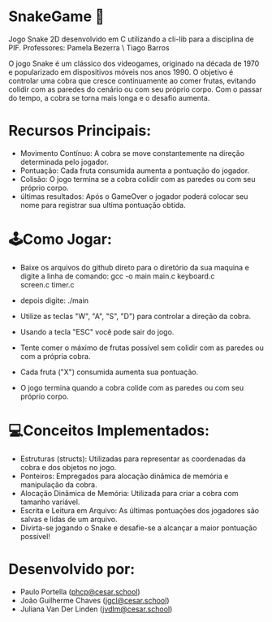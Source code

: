 # SnakeGame 🐍
Jogo Snake 2D desenvolvido em C utilizando a cli-lib para a disciplina de PIF.
Professores: Pamela Bezerra \\ Tiago Barros

O jogo Snake é um clássico dos videogames, originado na década de 1970 e popularizado em dispositivos móveis nos anos 1990. O objetivo é controlar uma cobra que cresce continuamente ao comer frutas, evitando colidir com as paredes do cenário ou com seu próprio corpo. Com o passar do tempo, a cobra se torna mais longa e o desafio aumenta.

# Recursos Principais:
- Movimento Contínuo: A cobra se move constantemente na direção determinada pelo jogador.
- Pontuação: Cada fruta consumida aumenta a pontuação do jogador.
- Colisão: O jogo termina se a cobra colidir com as paredes ou com seu próprio corpo.
- últimas resultados: Após o GameOver o jogador poderá colocar seu nome para registrar sua ultima pontuação obtida.

# 🕹️Como Jogar:
- Baixe os arquivos do github direto para o diretório da sua maquina e digite a linha de comando:
  gcc -o main main.c keyboard.c screen.c timer.c
  
- depois digite:
  ./main
  
- Utilize as teclas "W", "A", "S", "D") para controlar a direção da cobra.
- Usando a tecla "ESC" você pode sair do jogo. 
- Tente comer o máximo de frutas possível sem colidir com as paredes ou com a própria cobra.
- Cada fruta ("X") consumida aumenta sua pontuação.
- O jogo termina quando a cobra colide com as paredes ou com seu próprio corpo.

# 💻Conceitos Implementados:
- Estruturas (structs): Utilizadas para representar as coordenadas da cobra e dos objetos no jogo.
- Ponteiros: Empregados para alocação dinâmica de memória e manipulação da cobra.
- Alocação Dinâmica de Memória: Utilizada para criar a cobra com tamanho variável.
- Escrita e Leitura em Arquivo: As últimas pontuações dos jogadores são salvas e lidas de um arquivo.
- Divirta-se jogando o Snake e desafie-se a alcançar a maior pontuação possível!

# Desenvolvido por:
- Paulo Portella (phcp@cesar.school)
- João Guilherme Chaves (jgcl@cesar.school)
- Juliana Van Der Linden (jvdlm@cesar.school)
